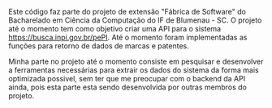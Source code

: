 Este código faz parte do projeto de extensão "Fábrica de Software" do Bacharelado em Ciência da Computação do IF de Blumenau - SC.
O projeto até o momento tem como objetivo criar uma API para o sistema https://busca.inpi.gov.br/pePI. Até o momento foram implementadas as funções para retorno de dados de marcas e patentes.


Minha parte no projeto até o momento consiste em pesquisar e desenvolver a ferramentas necessárias para extrair os dados do sistema da forma mais optimizada possivel, sem ter que me preocupar com o backend da API ainda, pois esta parte esta sendo desenvolvida por outras membros do projeto.
